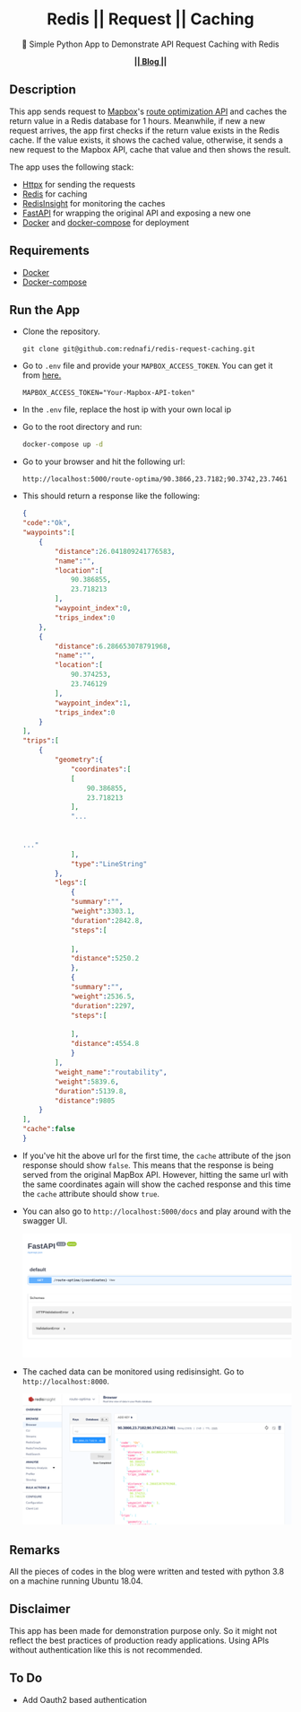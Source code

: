 <div align="center">

# Redis || Request || Caching

🐍 Simple Python App to Demonstrate API Request Caching with Redis

</div>

<div align="center">

[**|| Blog ||**](https://rednafi.github.io/digressions/python/database/2020/05/25/python-redis-cache.html)

</div>

## Description

This app sends request to [Mapbox](https://www.mapbox.com/)'s [route optimization API](https://docs.mapbox.com/api/navigation/#optimization) and caches the return value in a Redis database for 1 hours. Meanwhile, if new a new request arrives, the app first checks if the return value exists in the Redis cache. If the value exists, it shows the cached value, otherwise, it sends a new request to the Mapbox API, cache that value and then shows the result.

The app uses the following stack:

* [Httpx](https://github.com/encode/httpx/) for sending the requests
* [Redis](https://redis.io/) for caching
* [RedisInsight](https://redislabs.com/redisinsight/) for monitoring the caches
* [FastAPI](https://github.com/tiangolo/fastapi) for wrapping the original API and exposing a new one
* [Docker](https://www.docker.com/) and [docker-compose](https://docs.docker.com/compose/) for deployment

## Requirements

* [Docker](https://www.docker.com/)
* [Docker-compose](https://docs.docker.com/compose/)

## Run the App

* Clone the repository.

    ```
    git clone git@github.com:rednafi/redis-request-caching.git
    ```

* Go to `.env` file and provide your `MAPBOX_ACCESS_TOKEN`. You can get it from [here.](https://docs.mapbox.com/help/how-mapbox-works/access-tokens/)

    ```
    MAPBOX_ACCESS_TOKEN="Your-Mapbox-API-token"
    ```

* In the `.env` file, replace the host ip with your own local ip

* Go to the root directory and run:

    ```bash
    docker-compose up -d
    ```

* Go to your browser and hit the following url:

    ```
    http://localhost:5000/route-optima/90.3866,23.7182;90.3742,23.7461
    ```

* This should return a response like the following:

    ```json
    {
    "code":"Ok",
    "waypoints":[
        {
            "distance":26.041809241776583,
            "name":"",
            "location":[
                90.386855,
                23.718213
            ],
            "waypoint_index":0,
            "trips_index":0
        },
        {
            "distance":6.286653078791968,
            "name":"",
            "location":[
                90.374253,
                23.746129
            ],
            "waypoint_index":1,
            "trips_index":0
        }
    ],
    "trips":[
        {
            "geometry":{
                "coordinates":[
                [
                    90.386855,
                    23.718213
                ],
                "...


    ..."
                ],
                "type":"LineString"
            },
            "legs":[
                {
                "summary":"",
                "weight":3303.1,
                "duration":2842.8,
                "steps":[

                ],
                "distance":5250.2
                },
                {
                "summary":"",
                "weight":2536.5,
                "duration":2297,
                "steps":[

                ],
                "distance":4554.8
                }
            ],
            "weight_name":"routability",
            "weight":5839.6,
            "duration":5139.8,
            "distance":9805
        }
    ],
    "cache":false
    }
    ```

* If you've hit the above url for the first time, the `cache` attribute of the json response should show `false`. This means that the response is being served from the original MapBox API. However, hitting the same url with the same coordinates again will show the cached response and this time the `cache` attribute should show `true`.

* You can also go to `http://localhost:5000/docs` and play around with the swagger UI.

    ![alt](./ext/swagger.png)


* The cached data can be monitored using redisinsight. Go to `http://localhost:8000`.

    ![alt](./ext/redisinsight.png)

## Remarks

All the pieces of codes in the blog were written and tested with python 3.8 on a machine running Ubuntu 18.04.

## Disclaimer

This app has been made for demonstration purpose only. So it might not reflect the best practices of production ready applications. Using APIs without authentication like this is not recommended.

## To Do

* Add Oauth2 based authentication
